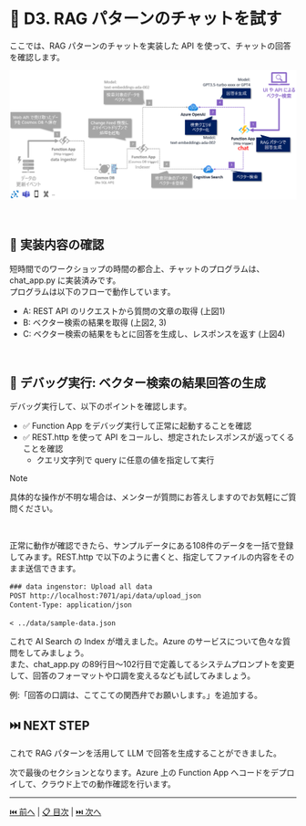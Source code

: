 # 🧪 D3. RAG パターンのチャットを試す

ここでは、RAG パターンのチャットを実装した API を使って、チャットの回答を確認します。

![image](./images/architecture-chat.png)

<br>

## 🔖 実装内容の確認

短時間でのワークショップの時間の都合上、チャットのプログラムは、chat_app.py に実装済みです。  
プログラムは以下のフローで動作しています。

- A: REST API のリクエストから質問の文章の取得 (上図1)
- B: ベクター検索の結果を取得 (上図2, 3)
- C: ベクター検索の結果をもとに回答を生成し、レスポンスを返す (上図4)


<br>

## 🔖 デバッグ実行: ベクター検索の結果回答の生成

デバッグ実行して、以下のポイントを確認します。

- ✅ Function App をデバッグ実行して正常に起動することを確認
- ✅ REST.http を使って API をコールし、想定されたレスポンスが返ってくることを確認
  - クエリ文字列で query に任意の値を指定して実行


> [!NOTE]
> 具体的な操作が不明な場合は、メンターが質問にお答えしますのでお気軽にご質問ください。

<br>

正常に動作が確認できたら、サンプルデータにある108件のデータを一括で登録してみます。REST.http で以下のように書くと、指定してファイルの内容をそのまま送信できます。  

```
### data ingenstor: Upload all data
POST http://localhost:7071/api/data/upload_json
Content-Type: application/json

< ../data/sample-data.json
```

これで AI Search の Index が増えました。Azure のサービスについて色々な質問をしてみましょう。  
また、chat_app.py の89行目～102行目で定義してるシステムプロンプトを変更して、回答のフォーマットや口調を変えるなども試してみましょう。

例:「回答の口調は、こてこての関西弁でお願いします。」を追加する。


## ⏭️ NEXT STEP

これで RAG パターンを活用して LLM で回答を生成することができました。

次で最後のセクションとなります。Azure 上の Function App へコードをデプロイして、クラウド上での動作確認を行います。


---

[⏮️ 前へ](./implement-indexer.md) | [📋 目次](../README.md) | [⏭️ 次へ](./deploy-to-azure.md)
